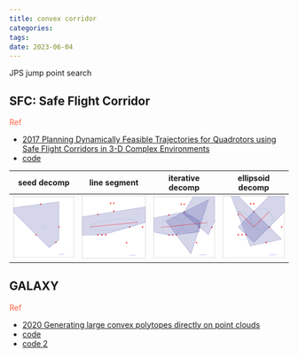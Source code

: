 ```yaml
---
title: convex corridor 
categories: 
tags: 
date: 2023-06-04
---
```


JPS jump point search

## SFC: Safe Flight Corridor

<font color='Tomato'>Ref</font>

- [2017 Planning Dynamically Feasible Trajectories for Quadrotors using Safe Flight Corridors in 3-D Complex Environments]()
- [code](https://github.com/sikang/DecompUtil/blob/master/test/test_seed_decomp.cpp)

|  seed decomp   |   line segment   | iterative decomp    |  ellipsoid decomp   |
| --- | --- | --- | --- |
| ![seed](imgs/output_seed.svg)    | ![seed](imgs/output_line.svg)    |   ![seed](imgs/output_iterative.svg)  | ![seed](imgs/output_ellipsoid.svg)    |


## GALAXY

<font color='Tomato'>Ref</font>

- [2020 Generating large convex polytopes directly on point clouds](https://arxiv.org/abs/2010.08744)
- [code](https://github.com/StarryN/Galaxy)
- [code 2](https://github.com/ZJU-FAST-Lab/Dftpav/blob/1808107b7fb6fe459f38154e355010a854e4575f/src/Plan/traj_planner/include/plan_utils/CorridorBuilder2d.hpp#L12)